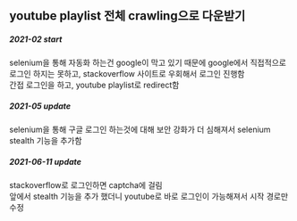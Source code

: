 ## youtube playlist 전체 crawling으로 다운받기

##### 2021-02 start <br>
selenium을 통해 자동화 하는건 google이 막고 있기 때문에 google에서 직접적으로 로그인 하지는 못하고, stackoverflow 사이트로 우회해서 로그인 진행함 <br>
간접 로그인을 하고, youtube playlist로 redirect함 <br>

##### 2021-05 update <br>
selenium을 통해 구글 로그인 하는것에 대해 보안 강화가 더 심해져서 selenium stealth 기능을 추가함 <br>

##### 2021-06-11 update <br>
stackoverflow로 로그인하면 captcha에 걸림<br>
앞에서 stealth 기능을 추가 했더니 youtube로 바로 로그인이 가능해져서 시작 경로만 수정 <br>
